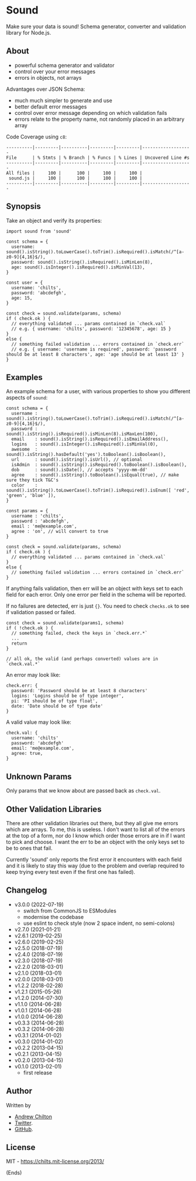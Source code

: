 # Sound #

Make sure your data is sound! Schema generator, converter and validation library for Node.js.

## About ##

* powerful schema generator and validator
* control over your error messages
* errors in objects, not arrays

Advantages over JSON Schema:

* much much simpler to generate and use
* better default error messages
* control over error message depending on which validation fails
* errors relate to the property name, not randomly placed in an arbitrary array

Code Coverage using `c8`:

```
----------|---------|----------|---------|---------|-------------------
File      | % Stmts | % Branch | % Funcs | % Lines | Uncovered Line #s 
----------|---------|----------|---------|---------|-------------------
All files |     100 |      100 |     100 |     100 |                   
 sound.js |     100 |      100 |     100 |     100 |                   
----------|---------|----------|---------|---------|-------------------
```

## Synopsis ##

Take an object and verify its properties:

```
import sound from 'sound'

const schema = {
  username: sound().isString().toLowerCase().toTrim().isRequired().isMatch(/^[a-z0-9]{4,16}$/),
  password: sound().isString().isRequired().isMinLen(8),
  age: sound().isInteger().isRequired().isMinVal(13),
}

const user = {
  username: 'chilts',
  password: 'abcdefgh',
  age: 15,
}

const check = sound.validate(params, schema)
if ( check.ok ) {
  // everything validated ... params contained in `check.val`
  // e.g. { username: 'chilts', password: '12345678', age: 15 }
}
else {
  // something failed validation ... errors contained in `check.err`
  // e.g. { username: 'username is required', password: 'password should be at least 8 characters', age: 'age should be at least 13' }
}
```

## Examples ##

An example schema for a user, with various properties to show you different aspects of `sound`:

```
const schema = {
  username : sound().isString().toLowerCase().toTrim().isRequired().isMatch(/^[a-z0-9]{4,16}$/),
  password : sound().isString().isRequired().isMinLen(8).isMaxLen(100),
  email    : sound().isString().isRequired().isEmailAddress(),
  logins   : sound().isInteger().isRequired().isMinVal(0),
  awesome  : sound().isString().hasDefault('yes').toBoolean().isBoolean(),
  url      : sound().isString().isUrl(), // optional
  isAdmin  : sound().isString().isRequired().toBoolean().isBoolean(),
  dob      : sound().isDate(), // accepts 'yyyy-mm-dd'
  agree    : sound().isString().toBoolean().isEqual(true), // make sure they tick T&C's
  color    : sound().isString().toLowerCase().toTrim().isRequired().isEnum([ 'red', 'green', 'blue' ]),
}

const params = {
  username : 'chilts',
  password : 'abcdefgh',
  email : 'me@example.com',
  agree : 'on', // will convert to true
}

const check = sound.validate(params, schema)
if ( check.ok ) {
  // everything validated ... params contained in `check.val`
}
else {
  // something failed validation ... errors contained in `check.err`
}
```

If anything fails validation, then err will be an object with keys set to each field for each error. Only one error per
field in the schema will be reported.

If no failures are detected, err is just `{}`. You need to check `checks.ok` to see if validation passed or failed.

```
const check = sound.validate(params1, schema)
if ( !check.ok ) {
  // something failed, check the keys in `check.err.*`
  ...
  return
}

// all ok, the valid (and perhaps converted) values are in `check.val.*`
```

An error may look like:

```
check.err: {
  password: 'Password should be at least 8 characters'
  logins: 'Logins should be of type integer',
  pi: 'PI should be of type float',
  date: 'Date should be of type date'
}
```

A valid value may look like:

```
check.val: {
  username: 'chilts'
  password: 'abcdefgh'
  email: 'me@example.com',
  agree: true,
}
```

## Unknown Params ##

Only params that we know about are passed back as `check.val`.

## Other Validation Libraries ##

There are other validation libraries out there, but they all give me errors which are arrays. To me, this is useless. I
don't want to list all of the errors at the top of a form, nor do I know which order those errors are in if I want to
pick and choose. I want the err to be an object with the only keys set to be to ones that fail.

Currently 'sound' only reports the first error it encounters with each field and it is likely to stay this way (due to
the problem and overlap required to keep trying every test even if the first one has failed).

## Changelog ##

* v3.0.0 (2022-07-19)
  * switch from CommonJS to ESModules
  * modernise the codebase
  * use eslint to check style (now 2 space indent, no semi-colons)
* v2.7.0 (2021-01-21)
* v2.6.1 (2019-02-25)
* v2.6.0 (2019-02-25)
* v2.5.0 (2018-07-19)
* v2.4.0 (2018-07-19)
* v2.3.0 (2018-07-19)
* v2.2.0 (2018-03-01)
* v2.1.0 (2018-03-01)
* v2.0.0 (2018-03-01)
* v1.2.2 (2018-02-28)
* v1.2.1 (2015-05-26)
* v1.2.0 (2014-07-30)
* v1.1.0 (2014-06-28)
* v1.0.1 (2014-06-28)
* v1.0.0 (2014-06-28)
* v0.3.3 (2014-06-28)
* v0.3.2 (2014-06-28)
* v0.3.1 (2014-01-02)
* v0.3.0 (2014-01-02)
* v0.2.2 (2013-04-15)
* v0.2.1 (2013-04-15)
* v0.2.0 (2013-04-15)
* v0.1.0 (2013-02-01)
  * first release

## Author ##

Written by

* [Andrew Chilton](https://chilts.org/)
* [Twitter](https://twitter.com/andychilton).
* [GitHub](https://github.com/chilts).

## License ##

MIT - https://chilts.mit-license.org/2013/

(Ends)
